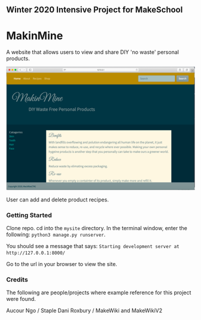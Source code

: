 ## Winter 2020 Intensive Project for MakeSchool

# MakinMine

A website that allows users to view and share DIY 'no waste' personal products.

![](MakinMine.png)

User can add and delete product recipes.

### Getting Started

Clone repo. cd into the `mysite` directory. In the terminal window, enter the following: `python3 manage.py runserver`.

You should see a message that says: `Starting development server at http://127.0.0.1:8000/`

Go to the url in your browser to view the site.

### Credits

The following are people/projects where example reference for this project were found.

Aucour Ngo / Staple
Dani Roxbury / MakeWiki and MakeWikiV2
